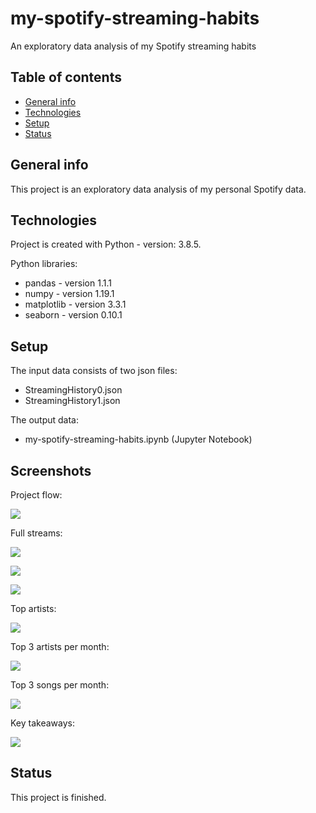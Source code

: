 # my-spotify-streaming-habits
An exploratory data analysis of my Spotify streaming habits

 ## Table of contents
* [General info](#general-info)
* [Technologies](#technologies)
* [Setup](#setup)
* [Status](#status)

## General info
This project is an exploratory data analysis of my personal Spotify data. 
	
## Technologies
Project is created with Python - version: 3.8.5. 

Python libraries:
* pandas - version 1.1.1
* numpy - version 1.19.1
* matplotlib - version 3.3.1
* seaborn - version 0.10.1
	
## Setup
The input data consists of two json files: 
- StreamingHistory0.json 
- StreamingHistory1.json

The output data:
- my-spotify-streaming-habits.ipynb (Jupyter Notebook)

## Screenshots

Project flow:

![](./documentation/contents.png)

Full streams:

![](./documentation/full_streams_by_month.png)

![](./documentation/full_streams_by_day_of_week.png)

![](./documentation/full_streams_by_hour.png)

Top artists:

![](./documentation/top10_artists.png)

Top 3 artists per month:

![](./documentation/top3_artists_per_month.png)

Top 3 songs per month:

![](./documentation/top3_songs_per_month.png)

Key takeaways:

![](./documentation/takeaways.png)

## Status
This project is finished.
